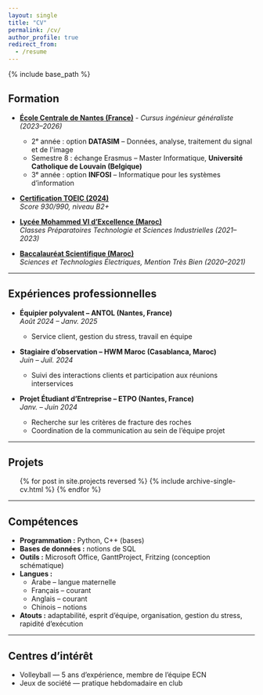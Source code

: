 ```yaml
---
layout: single
title: "CV"
permalink: /cv/
author_profile: true
redirect_from:
  - /resume
---
```


{% include base_path %}

## Formation

- [**École Centrale de Nantes (France)**](/parcour/2023-ECN) - *Cursus ingénieur généraliste (2023–2026)*
  - 2ᵉ année : option **DATASIM** – Données, analyse, traitement du signal et de l'image  
  - Semestre 8 : échange Erasmus – Master Informatique, **Université Catholique de Louvain (Belgique)**  
  - 3ᵉ année : option **INFOSI** – Informatique pour les systèmes d’information  

- [**Certification TOEIC (2024)**](/parcour/2024-TOEIC)  
  *Score 930/990, niveau B2+*

- [**Lycée Mohammed VI d’Excellence (Maroc)**](/parcour/2021-CPGE)  
  *Classes Préparatoires Technologie et Sciences Industrielles (2021–2023)*

- [**Baccalauréat Scientifique (Maroc)**](/parcour/2021-BAC)  
  *Sciences et Technologies Électriques, Mention Très Bien (2020–2021)*

---

## Expériences professionnelles

- **Équipier polyvalent – ANTOL (Nantes, France)**  
  *Août 2024 – Janv. 2025*  
  - Service client, gestion du stress, travail en équipe  

- **Stagiaire d’observation – HWM Maroc (Casablanca, Maroc)**  
  *Juin – Juil. 2024*  
  - Suivi des interactions clients et participation aux réunions interservices  

- **Projet Étudiant d’Entreprise – ETPO (Nantes, France)**  
  *Janv. – Juin 2024*  
  - Recherche sur les critères de fracture des roches  
  - Coordination de la communication au sein de l’équipe projet  

---

## Projets

<ul>
  {% for post in site.projects reversed %}
    {% include archive-single-cv.html %}
  {% endfor %}
</ul>

---

## Compétences

- **Programmation :** Python, C++ (bases)  
- **Bases de données :** notions de SQL  
- **Outils :** Microsoft Office, GanttProject, Fritzing (conception schématique)  
- **Langues :**  
  - Arabe – langue maternelle  
  - Français – courant  
  - Anglais – courant  
  - Chinois – notions  
- **Atouts :** adaptabilité, esprit d’équipe, organisation, gestion du stress, rapidité d’exécution  

---

## Centres d’intérêt

- Volleyball — 5 ans d’expérience, membre de l’équipe ECN  
- Jeux de société — pratique hebdomadaire en club  
